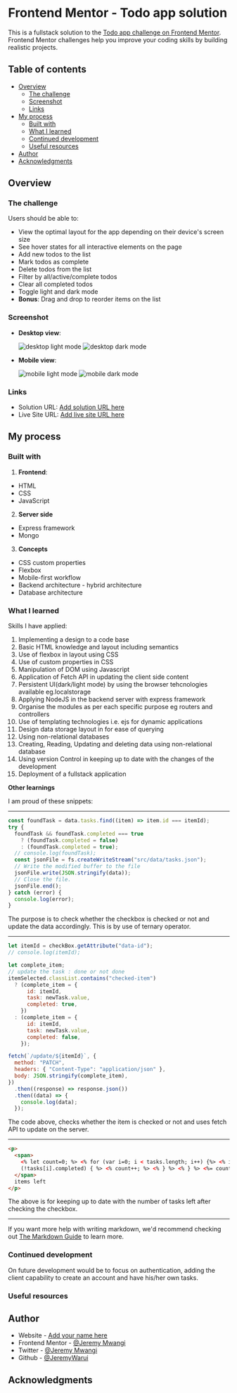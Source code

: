 # Frontend Mentor - Todo app solution

This is a fullstack solution to the [Todo app challenge on Frontend Mentor](https://www.frontendmentor.io/challenges/todo-app-Su1_KokOW).\
Frontend Mentor challenges help you improve your coding skills by building realistic projects.

## Table of contents

- [Overview](#overview)
  - [The challenge](#the-challenge)
  - [Screenshot](#screenshot)
  - [Links](#links)
- [My process](#my-process)
  - [Built with](#built-with)
  - [What I learned](#what-i-learned)
  - [Continued development](#continued-development)
  - [Useful resources](#useful-resources)
- [Author](#author)
- [Acknowledgments](#acknowledgments)

## Overview

### The challenge

Users should be able to:

- View the optimal layout for the app depending on their device's screen size
- See hover states for all interactive elements on the page
- Add new todos to the list
- Mark todos as complete
- Delete todos from the list
- Filter by all/active/complete todos
- Clear all completed todos
- Toggle light and dark mode
- **Bonus**: Drag and drop to reorder items on the list

### Screenshot

- **Desktop view**:

  ![desktop light mode](./public/screenshots/desktop-light.png)
  ![desktop dark mode](./public/screenshots/desktop-dark.png)

- **Mobile view**:

  ![mobile light mode](./public/screenshots/mobile-light.png)
  ![mobile dark mode](./public/screenshots/mobile-dark.png)

### Links

- Solution URL: [Add solution URL here](https://your-solution-url.com)
- Live Site URL: [Add live site URL here](https://your-live-site-url.com)

## My process

### Built with

1. **Frontend**:

- HTML
- CSS
- JavaScript

2. **Server side**

- Express framework
- Mongo

3. **Concepts**

- CSS custom properties
- Flexbox
- Mobile-first workflow
- Backend architecture - hybrid architecture
- Database architecture

### What I learned

Skills I have applied:

1. Implementing a design to a code base
2. Basic HTML knowledge and layout including semantics
3. Use of flexbox in layout using CSS
4. Use of custom properties in CSS
5. Manipulation of DOM using Javascript
6. Application of Fetch API in updating the client side content
7. Persistent UI(dark/light mode) by using the browser tehcnologies available eg.localstorage
8. Applying NodeJS in the backend server with express framework
9. Organise the modules as per each specific purpose eg routers and controllers
10. Use of templating technologies i.e. ejs for dynamic applications
11. Design data storage layout in for ease of querying
12. Using non-relational databases
13. Creating, Reading, Updating and deleting data using non-relational database
14. Using version Control in keeping up to date with the changes of the development
15. Deployment of a fullstack application

**Other learnings**

I am proud of these snippets:

---

```js
const foundTask = data.tasks.find((item) => item.id === itemId);
try {
  foundTask && foundTask.completed === true
    ? (foundTask.completed = false)
    : (foundTask.completed = true);
  // console.log(foundTask);
  const jsonFile = fs.createWriteStream("src/data/tasks.json");
  // Write the modified buffer to the file
  jsonFile.write(JSON.stringify(data));
  // Close the file.
  jsonFile.end();
} catch (error) {
  console.log(error);
}
```

The purpose is to check whether the checkbox is checked or not and update the data accordingly. This is by use of ternary operator.

---
```js
let itemId = checkBox.getAttribute("data-id");
// console.log(itemId);

let complete_item;
// update the task : done or not done
itemSelected.classList.contains("checked-item")
  ? (complete_item = {
      id: itemId,
      task: newTask.value,
      completed: true,
    })
  : (complete_item = {
      id: itemId,
      task: newTask.value,
      completed: false,
    });

fetch(`/update/${itemId}`, {
  method: "PATCH",
  headers: { "Content-Type": "application/json" },
  body: JSON.stringify(complete_item),
})
  .then((response) => response.json())
  .then((data) => {
    console.log(data);
  });
```

The code above, checks whether the item is checked or not and uses fetch API to update on the server.

---

```html
<p>
  <span>
    <% let count=0; %> <% for (var i=0; i < tasks.length; i++) {%> <% if
    (!tasks[i].completed) { %> <% count++; %> <% } %> <% } %> <%= count %>
  </span>
  items left
</p>
```

The above is for keeping up to date with the number of tasks left after checking the checkbox.

---

If you want more help with writing markdown, we'd recommend checking out [The Markdown Guide](https://www.markdownguide.org/) to learn more.

### Continued development

On future development would be to focus on authentication, adding the client capability to create an account and have his/her own tasks.

### Useful resources

## Author

- Website - [Add your name here](https://www.your-site.com)
- Frontend Mentor - [@Jeremy Mwangi](https://www.frontendmentor.io/profile/JeremyWarui)
- Twitter - [@Jeremy Mwangi](https://www.twitter.com/jerywarne7)
- Github - [@JeremyWarui](https://github.com/JeremyWarui)

## Acknowledgments
